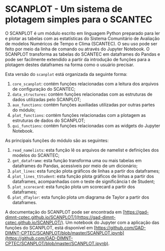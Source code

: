 # SCANPLOT - Um sistema de plotagem simples para o SCANTEC

O SCANPLOT é um módulo escrito em linguagem Python preparado para ler e plotar as tabelas com as estatísticas do Sistema Comunitário de Avaliação de modelos Numéricos de Tempo e Clima (SCANTEC). O seu uso pode ser feito por meio da linha de comando ou através do Jupyter Notebook. O SCANPLOT transforma as tabelas do SCANTEC em dataframes do Pandas e pode ser facilmente extendido a partir da introdução de funções para a plotagem destes dataframes na forma como o usuário precisar.

Esta versão do `scanplot` está organizada da seguinte forma:

1. `core_scanplot`: contém funções relacionadas com a leitura dos arquivos de configuração do SCANTEC;
2. `data_structures`: contém funções relacionadas com as estruturas de dados utilizadas pelo SCANPLOT;
3. `aux_functions`: contém funções auxiliadas utilizadas por outras partes do módulo;
4. `plot_functions`: contém funções relacionadas com a plotagem as estruturas de dados do SCANPLOT;
5. `gui_functions`: contém funções relacionadas com as widgets do Jupyter Notebook.

As principais funções do módulo são as seguintes:

1. `read_namelists`: esta função lê os arquivos de namelist e definições dos modelos do SCANTEC;
2. `get_dataframe`: esta função transforma uma ou mais tabelas em dataframes do Pandas, acessíveis por meio de um dicionário;
3. `plot_lines`: esta função plota gráficos de linhas a partir dos dataframes;
3. `plot_lines_tStudent`: esta função plota gráficos de linhas a partir dos dataframes, acompanhadas com o teste de significância t de Student;
4. `plot_scorecard`: esta função plota um scorecard a partir dos dataframes;
5. `plot_dTaylor`: esta função plota um diagrama de Taylor a partir dos dataframes.

A documentação do SCANPLOT pode ser encontrada em [https://gad-dimnt-cptec.github.io/SCANPLOT/](https://gad-dimnt-cptec.github.io/SCANPLOT/). Um notebook do Jupyter com a aplicação das funções do SCANPLOT, está disponível em [https://github.com/GAD-DIMNT-CPTEC/SCANPLOT/blob/master/SCANPLOT.ipynb](https://github.com/GAD-DIMNT-CPTEC/SCANPLOT/blob/master/SCANPLOT.ipynb).

